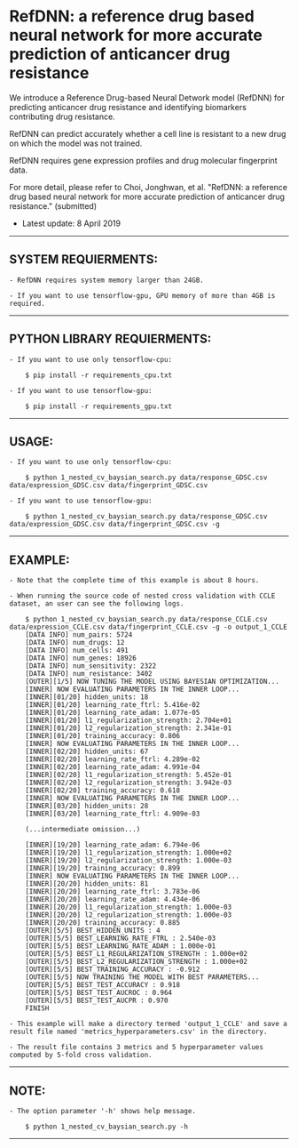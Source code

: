 # RefDNN: a reference drug based neural network for more accurate prediction of anticancer drug resistance

We introduce a Reference Drug-based Neural Detwork model (RefDNN) for predicting anticancer drug resistance and identifying biomarkers contributing drug resistance.

RefDNN can predict accurately whether a cell line is resistant to a new drug on which the model was not trained.

RefDNN requires gene expression profiles and drug molecular fingerprint data.

For more detail, please refer to Choi, Jonghwan, et al. "RefDNN: a reference drug based neural network for more accurate prediction of anticancer drug resistance." (submitted)


* Latest update: 8 April 2019

--------------------------------------------------------------------------------------------
## SYSTEM REQUIERMENTS: 

    - RefDNN requires system memory larger than 24GB.
    
    - If you want to use tensorflow-gpu, GPU memory of more than 4GB is required.


--------------------------------------------------------------------------------------------
## PYTHON LIBRARY REQUIERMENTS:

    - If you want to use only tensorflow-cpu:

        $ pip install -r requirements_cpu.txt
        
    - If you want to use tensorflow-gpu:
    
        $ pip install -r requirements_gpu.txt
    
--------------------------------------------------------------------------------------------
## USAGE: 

    - If you want to use only tensorflow-cpu:

        $ python 1_nested_cv_baysian_search.py data/response_GDSC.csv data/expression_GDSC.csv data/fingerprint_GDSC.csv
        
    - If you want to use tensorflow-gpu:
    
        $ python 1_nested_cv_baysian_search.py data/response_GDSC.csv data/expression_GDSC.csv data/fingerprint_GDSC.csv -g
    
--------------------------------------------------------------------------------------------
## EXAMPLE:

    - Note that the complete time of this example is about 8 hours.
    
    - When running the source code of nested cross validation with CCLE dataset, an user can see the following logs.
    
        $ python 1_nested_cv_baysian_search.py data/response_CCLE.csv data/expression_CCLE.csv data/fingerprint_CCLE.csv -g -o output_1_CCLE
        [DATA INFO] num_pairs: 5724
        [DATA INFO] num_drugs: 12
        [DATA INFO] num_cells: 491
        [DATA INFO] num_genes: 18926
        [DATA INFO] num_sensitivity: 2322
        [DATA INFO] num_resistance: 3402
        [OUTER][1/5] NOW TUNING THE MODEL USING BAYESIAN OPTIMIZATION...
        [INNER] NOW EVALUATING PARAMETERS IN THE INNER LOOP...
        [INNER][01/20] hidden_units: 18
        [INNER][01/20] learning_rate_ftrl: 5.416e-02
        [INNER][01/20] learning_rate_adam: 1.077e-05
        [INNER][01/20] l1_regularization_strength: 2.704e+01
        [INNER][01/20] l2_regularization_strength: 2.341e-01
        [INNER][01/20] training_accuracy: 0.806
        [INNER] NOW EVALUATING PARAMETERS IN THE INNER LOOP...
        [INNER][02/20] hidden_units: 67
        [INNER][02/20] learning_rate_ftrl: 4.289e-02
        [INNER][02/20] learning_rate_adam: 4.991e-04
        [INNER][02/20] l1_regularization_strength: 5.452e-01
        [INNER][02/20] l2_regularization_strength: 3.942e-03
        [INNER][02/20] training_accuracy: 0.618
        [INNER] NOW EVALUATING PARAMETERS IN THE INNER LOOP...
        [INNER][03/20] hidden_units: 28
        [INNER][03/20] learning_rate_ftrl: 4.909e-03
        
        (...intermediate omission...)
        
        [INNER][19/20] learning_rate_adam: 6.794e-06
        [INNER][19/20] l1_regularization_strength: 1.000e+02
        [INNER][19/20] l2_regularization_strength: 1.000e-03
        [INNER][19/20] training_accuracy: 0.899
        [INNER] NOW EVALUATING PARAMETERS IN THE INNER LOOP...
        [INNER][20/20] hidden_units: 81
        [INNER][20/20] learning_rate_ftrl: 3.783e-06
        [INNER][20/20] learning_rate_adam: 4.434e-06
        [INNER][20/20] l1_regularization_strength: 1.000e-03
        [INNER][20/20] l2_regularization_strength: 1.000e-03
        [INNER][20/20] training_accuracy: 0.885
        [OUTER][5/5] BEST_HIDDEN_UNITS : 4
        [OUTER][5/5] BEST_LEARNING_RATE_FTRL : 2.540e-03
        [OUTER][5/5] BEST_LEARNING_RATE_ADAM : 1.000e-01
        [OUTER][5/5] BEST_L1_REGULARIZATION_STRENGTH : 1.000e+02
        [OUTER][5/5] BEST_L2_REGULARIZATION_STRENGTH : 1.000e+02
        [OUTER][5/5] BEST_TRAINING_ACCURACY : -0.912
        [OUTER][5/5] NOW TRAINING THE MODEL WITH BEST PARAMETERS...
        [OUTER][5/5] BEST_TEST_ACCURACY : 0.918
        [OUTER][5/5] BEST_TEST_AUCROC : 0.964
        [OUTER][5/5] BEST_TEST_AUCPR : 0.970
        FINISH

    - This example will make a directory termed 'output_1_CCLE' and save a result file named 'metrics_hyperparameters.csv' in the directory.
    
    - The result file contains 3 metrics and 5 hyperparameter values computed by 5-fold cross validation.

--------------------------------------------------------------------------------------------
## NOTE:

    - The option parameter '-h' shows help message.
    
        $ python 1_nested_cv_baysian_search.py -h
    
    
--------------------------------------------------------------------------------------------
